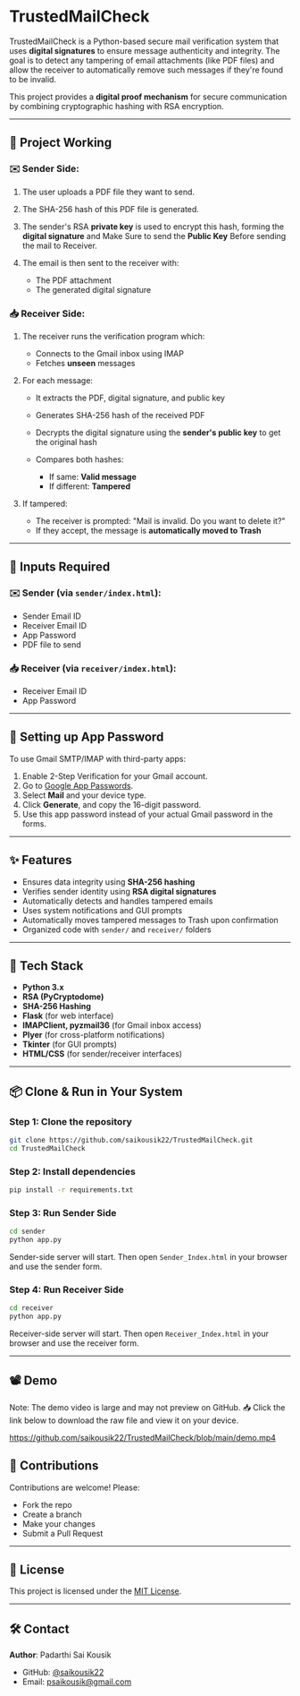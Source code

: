 # TrustedMailCheck

TrustedMailCheck is a Python-based secure mail verification system that uses **digital signatures** to ensure message authenticity and integrity. The goal is to detect any tampering of email attachments (like PDF files) and allow the receiver to automatically remove such messages if they're found to be invalid.

This project provides a **digital proof mechanism** for secure communication by combining cryptographic hashing with RSA encryption.

---

## 🔨 Project Working

### ✉️ Sender Side:

1. The user uploads a PDF file they want to send.
2. The SHA-256 hash of this PDF file is generated.
3. The sender's RSA **private key** is used to encrypt this hash, forming the **digital signature** and Make Sure to send the **Public Key** Before sending the mail to Receiver.
4. The email is then sent to the receiver with:

   * The PDF attachment
   * The generated digital signature

### 📥 Receiver Side:

1. The receiver runs the verification program which:

   * Connects to the Gmail inbox using IMAP
   * Fetches **unseen** messages
2. For each message:

   * It extracts the PDF, digital signature, and public key
   * Generates SHA-256 hash of the received PDF
   * Decrypts the digital signature using the **sender's public key** to get the original hash
   * Compares both hashes:

     * If same: **Valid message**
     * If different: **Tampered**
3. If tampered:

   * The receiver is prompted: "Mail is invalid. Do you want to delete it?"
   * If they accept, the message is **automatically moved to Trash**

---

## 👤 Inputs Required

### ✉️ Sender (via `sender/index.html`):

* Sender Email ID
* Receiver Email ID
* App Password
* PDF file to send

### 📥 Receiver (via `receiver/index.html`):

* Receiver Email ID
* App Password

---

## 🔐 Setting up App Password

To use Gmail SMTP/IMAP with third-party apps:

1. Enable 2-Step Verification for your Gmail account.
2. Go to [Google App Passwords](https://myaccount.google.com/apppasswords).
3. Select **Mail** and your device type.
4. Click **Generate**, and copy the 16-digit password.
5. Use this app password instead of your actual Gmail password in the forms.

---

## ✨ Features

* Ensures data integrity using **SHA-256 hashing**
* Verifies sender identity using **RSA digital signatures**
* Automatically detects and handles tampered emails
* Uses system notifications and GUI prompts
* Automatically moves tampered messages to Trash upon confirmation
* Organized code with `sender/` and `receiver/` folders

---

## 📄 Tech Stack

* **Python 3.x**
* **RSA (PyCryptodome)**
* **SHA-256 Hashing**
* **Flask** (for web interface)
* **IMAPClient, pyzmail36** (for Gmail inbox access)
* **Plyer** (for cross-platform notifications)
* **Tkinter** (for GUI prompts)
* **HTML/CSS** (for sender/receiver interfaces)

---

## 📦 Clone & Run in Your System

### Step 1: Clone the repository

```bash
git clone https://github.com/saikousik22/TrustedMailCheck.git
cd TrustedMailCheck
```

### Step 2: Install dependencies

```bash
pip install -r requirements.txt
```

### Step 3: Run Sender Side

```bash
cd sender
python app.py
```

Sender-side server will start. Then open `Sender_Index.html` in your browser and use the sender form.

### Step 4: Run Receiver Side

```bash
cd receiver
python app.py
```

Receiver-side server will start. Then open `Receiver_Index.html` in your browser and use the receiver form.

---

## 📽️ Demo

Note: The demo video is large and may not preview on GitHub.
📥 Click the link below to download the raw file and view it on your device.

https://github.com/saikousik22/TrustedMailCheck/blob/main/demo.mp4



## 📍 Contributions

Contributions are welcome! Please:

* Fork the repo
* Create a branch
* Make your changes
* Submit a Pull Request

---

## 💬 License

This project is licensed under the [MIT License](LICENSE).

---

## 🛠️ Contact

**Author**: Padarthi Sai Kousik

* GitHub: [@saikousik22](https://github.com/saikousik22)
* Email: [psaikousik@gmail.com](mailto:psaikousik@gmail.com)
